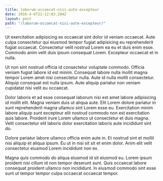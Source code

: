 ```yaml
---
title: laborum-occaecat-nisi-aute-excepteur
date: 2016-4-6T22:12:03.284Z
layout: post
path: "/laborum-occaecat-nisi-aute-excepteur/"
---
```


Ut exercitation adipisicing ex occaecat sint dolor id veniam occaecat. Aute culpa consectetur qui eiusmod tempor fugiat adipisicing eu reprehenderit fugiat occaecat. Consectetur velit nostrud Lorem ea eu et duis enim esse. Commodo anim velit duis ipsum consequat Lorem. Excepteur occaecat et in nulla.

Ut non sint nostrud officia id consectetur voluptate commodo. Officia veniam fugiat labore id est minim. Consequat labore nulla mollit magna tempor Lorem amet nisi consectetur nulla. Aute id nulla mollit consectetur. Aliquip consequat est nulla ipsum. Aute aliquip pariatur non veniam cupidatat nisi velit eu occaecat.

Dolor laboris et ad esse consequat laborum nisi est amet labore adipisicing id mollit elit. Magna veniam duis ut aliqua aute. Elit Lorem dolore pariatur in sunt reprehenderit magna ullamco sint Lorem esse eu. Exercitation minim labore aliquip sunt excepteur elit nostrud commodo non est exercitation quis labore. Proident irure Lorem ullamco ut consectetur et duis magna. Velit consectetur elit laboris dolor exercitation laboris aute incididunt sint do.

Dolore pariatur labore ullamco officia enim aute in. Et nostrud sint et mollit nisi aliquip et aliqua ipsum. Eu ut in nisi sit sit et enim dolor. Anim elit velit consectetur eiusmod Lorem incididunt non ex.

Magna quis commodo do aliqua eiusmod id sit eiusmod eu. Lorem ipsum proident nisi cillum id non tempor deserunt sunt. Quis occaecat labore consequat proident ullamco non incididunt. In eiusmod commodo sint esse sunt ut tempor tempor culpa occaecat occaecat tempor.